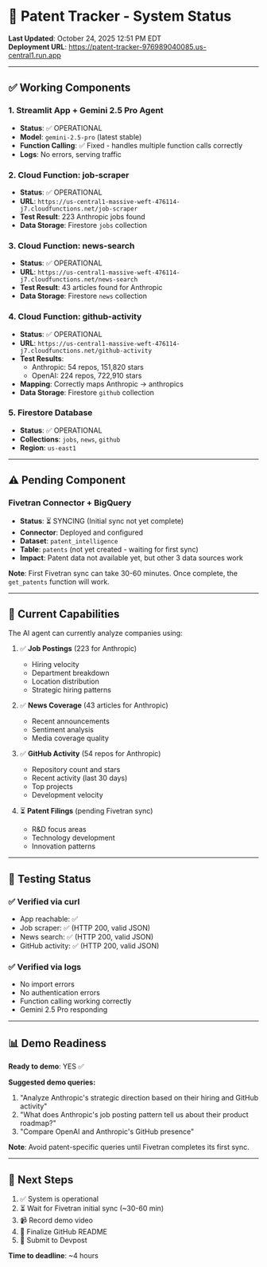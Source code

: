 # 🎯 Patent Tracker - System Status

**Last Updated**: October 24, 2025 12:51 PM EDT  
**Deployment URL**: https://patent-tracker-976989040085.us-central1.run.app

---

## ✅ Working Components

### 1. **Streamlit App + Gemini 2.5 Pro Agent**
- **Status**: ✅ OPERATIONAL
- **Model**: `gemini-2.5-pro` (latest stable)
- **Function Calling**: ✅ Fixed - handles multiple function calls correctly
- **Logs**: No errors, serving traffic

### 2. **Cloud Function: job-scraper**
- **Status**: ✅ OPERATIONAL
- **URL**: `https://us-central1-massive-weft-476114-j7.cloudfunctions.net/job-scraper`
- **Test Result**: 223 Anthropic jobs found
- **Data Storage**: Firestore `jobs` collection

### 3. **Cloud Function: news-search**
- **Status**: ✅ OPERATIONAL
- **URL**: `https://us-central1-massive-weft-476114-j7.cloudfunctions.net/news-search`
- **Test Result**: 43 articles found for Anthropic
- **Data Storage**: Firestore `news` collection

### 4. **Cloud Function: github-activity**
- **Status**: ✅ OPERATIONAL
- **URL**: `https://us-central1-massive-weft-476114-j7.cloudfunctions.net/github-activity`
- **Test Results**:
  - Anthropic: 54 repos, 151,820 stars
  - OpenAI: 224 repos, 722,910 stars
- **Mapping**: Correctly maps Anthropic → anthropics
- **Data Storage**: Firestore `github` collection

### 5. **Firestore Database**
- **Status**: ✅ OPERATIONAL
- **Collections**: `jobs`, `news`, `github`
- **Region**: `us-east1`

---

## ⚠️ Pending Component

### **Fivetran Connector + BigQuery**
- **Status**: ⏳ SYNCING (Initial sync not yet complete)
- **Connector**: Deployed and configured
- **Dataset**: `patent_intelligence`
- **Table**: `patents` (not yet created - waiting for first sync)
- **Impact**: Patent data not available yet, but other 3 data sources work

**Note**: First Fivetran sync can take 30-60 minutes. Once complete, the `get_patents` function will work.

---

## 🎯 Current Capabilities

The AI agent can currently analyze companies using:

1. ✅ **Job Postings** (223 for Anthropic)
   - Hiring velocity
   - Department breakdown
   - Location distribution
   - Strategic hiring patterns

2. ✅ **News Coverage** (43 articles for Anthropic)
   - Recent announcements
   - Sentiment analysis
   - Media coverage quality

3. ✅ **GitHub Activity** (54 repos for Anthropic)
   - Repository count and stars
   - Recent activity (last 30 days)
   - Top projects
   - Development velocity

4. ⏳ **Patent Filings** (pending Fivetran sync)
   - R&D focus areas
   - Technology development
   - Innovation patterns

---

## 🧪 Testing Status

### ✅ Verified via curl
- App reachable: ✅
- Job scraper: ✅ (HTTP 200, valid JSON)
- News search: ✅ (HTTP 200, valid JSON)
- GitHub activity: ✅ (HTTP 200, valid JSON)

### ✅ Verified via logs
- No import errors
- No authentication errors
- Function calling working correctly
- Gemini 2.5 Pro responding

---

## 📊 Demo Readiness

**Ready to demo**: YES ✅

**Suggested demo queries:**
1. "Analyze Anthropic's strategic direction based on their hiring and GitHub activity"
2. "What does Anthropic's job posting pattern tell us about their product roadmap?"
3. "Compare OpenAI and Anthropic's GitHub presence"

**Note**: Avoid patent-specific queries until Fivetran completes its first sync.

---

## 🚀 Next Steps

1. ✅ System is operational
2. ⏳ Wait for Fivetran initial sync (~30-60 min)
3. 📹 Record demo video
4. 📝 Finalize GitHub README
5. 🎯 Submit to Devpost

**Time to deadline**: ~4 hours
